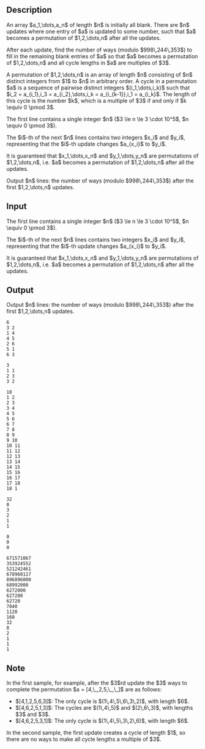 ## Description

<div><p>An array $a_1,\dots,a_n$ of length $n$ is initially all blank. There are $n$ updates where one entry of $a$ is updated to some number, such that $a$ becomes a permutation of $1,2,\dots,n$ after all the updates.</p><p>After each update, find the number of ways (modulo $998\,244\,353$) to fill in the remaining blank entries of $a$ so that $a$ becomes a permutation of $1,2,\dots,n$ and all cycle lengths in $a$ are multiples of $3$.</p><p>A permutation of $1,2,\dots,n$ is an array of length $n$ consisting of $n$ distinct integers from $1$ to $n$ in arbitrary order. A <span class="tex-font-style-it">cycle</span> in a permutation $a$ is a sequence of pairwise distinct integers $(i_1,\dots,i_k)$ such that $i_2 = a_{i_1},i_3 = a_{i_2},\dots,i_k = a_{i_{k-1}},i_1 = a_{i_k}$. The length of this cycle is the number $k$, which is a multiple of $3$ if and only if $k \equiv 0 \pmod 3$.</p></div><div class="input-specification"><p>The first line contains a single integer $n$ ($3 \le n \le 3 \cdot 10^5$, $n \equiv 0 \pmod 3$).</p><p>The $i$-th of the next $n$ lines contains two integers $x_i$ and $y_i$, representing that the $i$-th update changes $a_{x_i}$ to $y_i$.</p><p>It is guaranteed that $x_1,\dots,x_n$ and $y_1,\dots,y_n$ are permutations of $1,2,\dots,n$, i.e. $a$ becomes a permutation of $1,2,\dots,n$ after all the updates.</p></div><div class="output-specification"><p>Output $n$ lines: the number of ways (modulo $998\,244\,353$) after the first $1,2,\dots,n$ updates.</p></div>

## Input

<p>The first line contains a single integer $n$ ($3 \le n \le 3 \cdot 10^5$, $n \equiv 0 \pmod 3$).</p><p>The $i$-th of the next $n$ lines contains two integers $x_i$ and $y_i$, representing that the $i$-th update changes $a_{x_i}$ to $y_i$.</p><p>It is guaranteed that $x_1,\dots,x_n$ and $y_1,\dots,y_n$ are permutations of $1,2,\dots,n$, i.e. $a$ becomes a permutation of $1,2,\dots,n$ after all the updates.</p>

## Output

<p>Output $n$ lines: the number of ways (modulo $998\,244\,353$) after the first $1,2,\dots,n$ updates.</p>





```input1
6
3 2
1 4
4 5
2 6
5 1
6 3
```




```input2
3
1 1
2 3
3 2
```




```input3
18
1 2
2 3
3 4
4 5
5 6
6 7
7 8
8 9
9 10
10 11
11 12
12 13
13 14
14 15
15 16
16 17
17 18
18 1
```




```output1
32
8
3
2
1
1
```




```output2
0
0
0
```




```output3
671571067
353924552
521242461
678960117
896896000
68992000
6272000
627200
62720
7840
1120
160
32
8
2
1
1
1
```



## Note

<p>In the first sample, for example, after the $3$rd update the $3$ ways to complete the permutation $a = [4,\_,2,5,\_,\_]$ are as follows: </p><ul> <li> $[4,1,2,5,6,3]$: The only cycle is $(1\,4\,5\,6\,3\,2)$, with length $6$. </li><li> $[4,6,2,5,1,3]$: The cycles are $(1\,4\,5)$ and $(2\,6\,3)$, with lengths $3$ and $3$. </li><li> $[4,6,2,5,3,1]$: The only cycle is $(1\,4\,5\,3\,2\,6)$, with length $6$. </li></ul><p>In the second sample, the first update creates a cycle of length $1$, so there are no ways to make all cycle lengths a multiple of $3$.</p>
